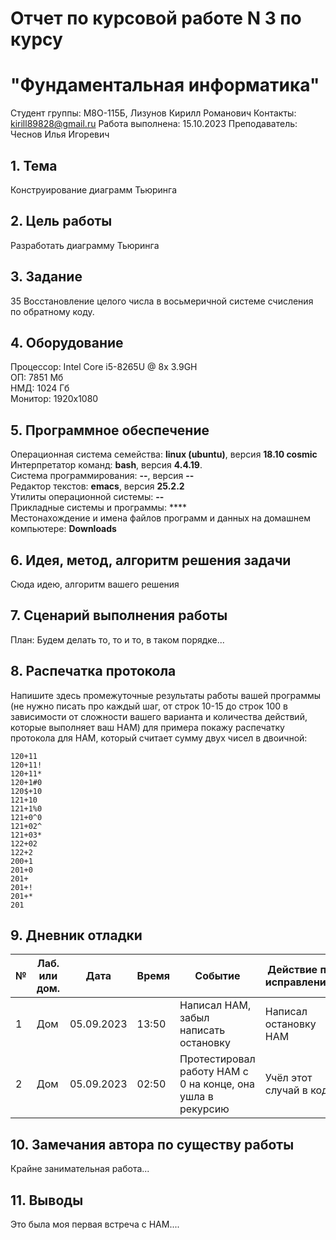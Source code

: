 # Отчет по курсовой работе N 3 по курсу
# "Фундаментальная информатика"

Студент группы: M8О-115Б, Лизунов Кирилл Романович
Контакты: kirill89828@gmail.ru
Работа выполнена: 15.10.2023
Преподаватель: Чеснов Илья Игоревич

## 1. Тема

Конструирование диаграмм Тьюринга

## 2. Цель работы

Разработать диаграмму Тьюринга

## 3. Задание

35 Восстановление целого числа в восьмеричной системе счисления по обратному коду.

## 4. Оборудование

Процессор: Intel Core i5-8265U @ 8x 3.9GH\
ОП: 7851 Мб\
НМД: 1024 Гб\
Монитор: 1920x1080

## 5. Программное обеспечение

Операционная система семейства: **linux (ubuntu)**, версия **18.10 cosmic**\
Интерпретатор команд: **bash**, версия **4.4.19**.\
Система программирования: **--**, версия **--**\
Редактор текстов: **emacs**, версия **25.2.2**\
Утилиты операционной системы: **--**\
Прикладные системы и программы: ****\
Местонахождение и имена файлов программ и данных на домашнем компьютере: **Downloads**

## 6. Идея, метод, алгоритм решения задачи

Сюда идею, алгоритм вашего решения

## 7. Сценарий выполнения работы

План:
Будем делать то, то и то, в таком порядке...

## 8. Распечатка протокола

Напишите здесь промежуточные результаты работы вашей программы (не нужно писать про каждый шаг, от строк 10-15 до строк 100 в зависимости от сложности вашего варианта и количества действий, которые выполняет ваш НАМ) для примера покажу распечатку протокола для НАМ, который считает сумму двух чисел в двоичной:

```
120+11
120+11!
120+11*
120+1#0
120$+10
121+10
121+1%0
121+0^0
121+02^
121+03*
122+02
122+2
200+1
201+0
201+
201+!
201+*
201
```

## 9. Дневник отладки

| № | Лаб. или дом. | Дата       | Время     | Событие                                                | Действие по исправлению   | Примечание     |
|---|---------------|------------|-----------|--------------------------------------------------------|---------------------------|----------------|
|1  | Дом           | 05.09.2023 | 13:50     | Написал НАМ, забыл написать остановку                  | Написал остановку НАМ     | Глупая ошибка  |
|2  | Дом           | 05.09.2023 | 02:50     | Протестировал работу НАМ с 0 на конце, она ушла в рекурсию | Учёл этот случай в коде   |                |

## 10. Замечания автора по существу работы

Крайне занимательная работа...

## 11. Выводы

Это была моя первая встреча с НАМ....

